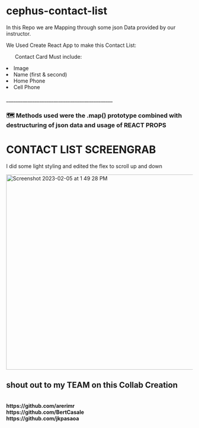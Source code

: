# cephus-contact-list
In this Repo we are Mapping through some json Data provided by our instructor.

We Used Create React App to make this Contact List: 
  <ul>Contact Card Must include:</ul>
  <li>Image</li>
  <li>Name (first & second)</li>
  <li>Home Phone</li>
  <li>Cell Phone</li>
  <br>
  _____________________________________________
  <br>
  <h3>🗺️ Methods used were the .map() prototype combined with destructuring of json data and usage of <strong>REACT PROPS</strong></h3>
  <h1>CONTACT LIST SCREENGRAB</h1>
  <p>I did some light styling and edited the flex to scroll up and down</p>
  
  <img width="526" alt="Screenshot 2023-02-05 at 1 49 28 PM" src="https://user-images.githubusercontent.com/113807743/216838949-944903e1-c25c-4584-9d7e-ea763f2f0c60.png">

<h2> shout out to my TEAM on this <strong>Collab Creation</strong></h2>
<br>
<strong>https://github.com/arerimr</strong>
<br>
<strong>https://github.com/BertCasale</strong>
<br>
<strong>https://github.com/jkpasaoa</strong>
